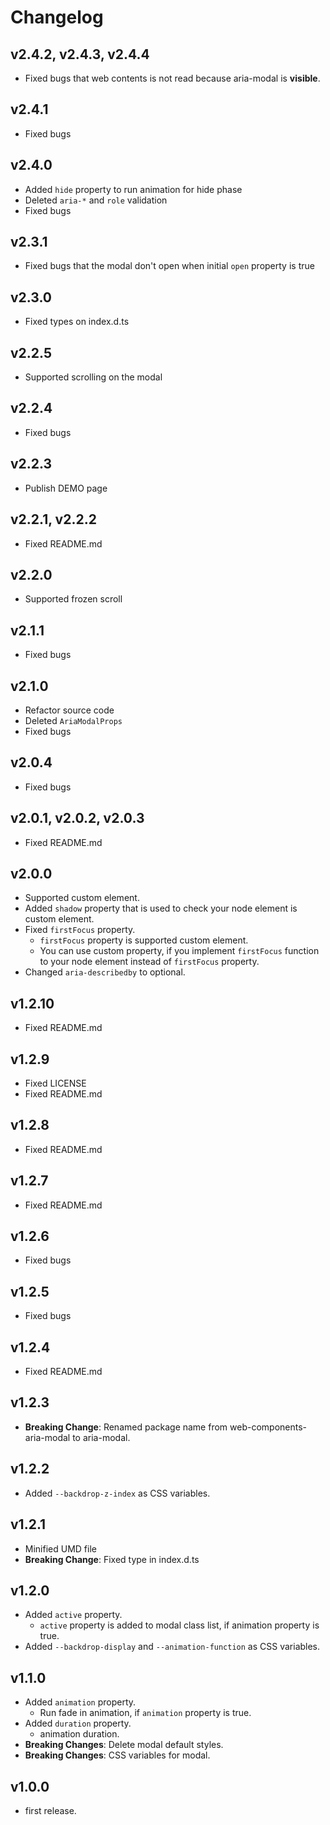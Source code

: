 # Changelog

## v2.4.2, v2.4.3, v2.4.4

- Fixed bugs that web contents is not read because aria-modal is **visible**.

## v2.4.1

- Fixed bugs

## v2.4.0

- Added `hide` property to run animation for hide phase
- Deleted `aria-*` and `role` validation
- Fixed bugs

## v2.3.1

- Fixed bugs that the modal don't open when initial `open` property is true

## v2.3.0

- Fixed types on index.d.ts

## v2.2.5

- Supported scrolling on the modal

## v2.2.4

- Fixed bugs

## v2.2.3

- Publish DEMO page

## v2.2.1, v2.2.2

- Fixed README.md

## v2.2.0

- Supported frozen scroll

## v2.1.1

- Fixed bugs

## v2.1.0

- Refactor source code
- Deleted `AriaModalProps`
- Fixed bugs

## v2.0.4

- Fixed bugs

## v2.0.1, v2.0.2, v2.0.3

- Fixed README.md

## v2.0.0

- Supported custom element.
- Added `shadow` property that is used to check your node element is custom element.
- Fixed `firstFocus` property.
  - `firstFocus` property is supported custom element.
  - You can use custom property, if you implement `firstFocus` function to your node element instead of `firstFocus` property.
- Changed `aria-describedby` to optional.

## v1.2.10

- Fixed README.md

## v1.2.9

- Fixed LICENSE
- Fixed README.md

## v1.2.8

- Fixed README.md

## v1.2.7

- Fixed README.md

## v1.2.6

- Fixed bugs

## v1.2.5

- Fixed bugs

## v1.2.4

- Fixed README.md

## v1.2.3

- **Breaking Change**: Renamed package name from web-components-aria-modal to aria-modal.

## v1.2.2

- Added `--backdrop-z-index` as CSS variables.

## v1.2.1

- Minified UMD file
- **Breaking Change**: Fixed type in index.d.ts

## v1.2.0

- Added `active` property.
  - `active` property is added to modal class list, if animation property is true.
- Added `--backdrop-display` and `--animation-function` as CSS variables.

## v1.1.0

- Added `animation` property.
  - Run fade in animation, if `animation` property is true.
- Added `duration` property.
  - animation duration.
- **Breaking Changes**: Delete modal default styles.
- **Breaking Changes**: CSS variables for modal.

## v1.0.0

- first release.
